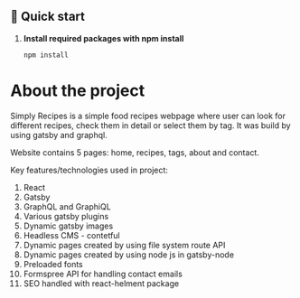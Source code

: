 ## 🚀 Quick start

1.  **Install required packages with npm install**

    ```shell
    npm install
    ```

# About the project

Simply Recipes is a simple food recipes webpage where user can look for different recipes, check them in detail or select them by tag. It was build by using gatsby and graphql.

Website contains 5 pages: home, recipes, tags, about and contact.

Key features/technologies used in project:

1. React
2. Gatsby
3. GraphQL and GraphiQL
4. Various gatsby plugins
5. Dynamic gatsby images
6. Headless CMS - contetful
7. Dynamic pages created by using file system route API
8. Dynamic pages created by using node js in gatsby-node
9. Preloaded fonts
10. Formspree API for handling contact emails
11. SEO handled with react-helment package
